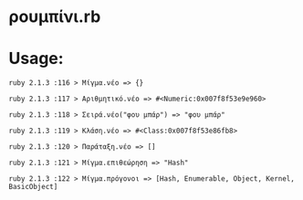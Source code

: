 # ρουμπίνι.rb


# Usage:

`ruby
2.1.3 :116 > Μίγμα.νέο
 => {}
`

`ruby
2.1.3 :117 > Αριθμητικό.νέο
 => #<Numeric:0x007f8f53e9e960>
 `

`ruby
2.1.3 :118 > Σειρά.νέο("φου μπάρ")
 => "φου μπάρ"
 `

`ruby
2.1.3 :119 > Κλάση.νέο
 => #<Class:0x007f8f53e86fb8>
 `

`ruby
2.1.3 :120 > Παράταξη.νέο
 => []
 `

`ruby
2.1.3 :121 > Μίγμα.επιθεώρηση
 => "Hash"
 `

`ruby
2.1.3 :122 > Μίγμα.πρόγονοι
=> [Hash, Enumerable, Object, Kernel, BasicObject]
`
